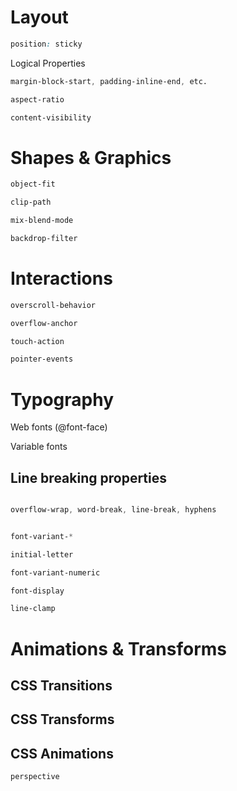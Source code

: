 

# Layout

```css
position: sticky
```

Logical Properties


```css
margin-block-start, padding-inline-end, etc.

aspect-ratio

content-visibility

```



# Shapes & Graphics

```css
object-fit

clip-path

mix-blend-mode

backdrop-filter

```



# Interactions

```css
overscroll-behavior

overflow-anchor

touch-action

pointer-events


```


# Typography

Web fonts (@font-face)

Variable fonts

## Line breaking properties

```css

overflow-wrap, word-break, line-break, hyphens


font-variant-*

initial-letter

font-variant-numeric

font-display

line-clamp

```

# Animations & Transforms

## CSS Transitions

## CSS Transforms

## CSS Animations


```css
perspective


```